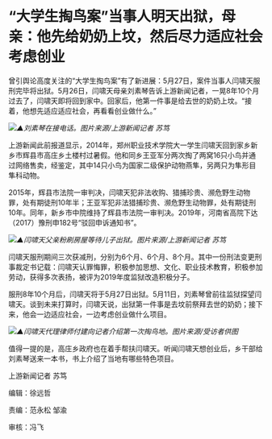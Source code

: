 # “大学生掏鸟案”当事人明天出狱，母亲：他先给奶奶上坟，然后尽力适应社会考虑创业

曾引舆论高度关注的“大学生掏鸟案”有了新进展：5月27日，案件当事人闫啸天服刑完毕将出狱。5月26日，闫啸天母亲刘素琴告诉上游新闻记者，一晃8年10个月过去了，闫啸天即将回到家中。回家后，他第一件事是给去世的奶奶上坟。“接着，他想先适应适应社会，再看看创业做什么。”

![](https://inews.gtimg.com/om_bt/OWUTp3SDGEEyVIUhXRGylr1CBIsaG1R2BR09dEJTOdxhYAA/1000)_▲刘素琴在接电话。图片来源/上游新闻记者
苏笃_

上游新闻此前报道显示，2014年，郑州职业技术学院大一学生闫啸天回到家乡新乡市辉县市高庄乡土楼村过暑假。他和同乡王亚军分两次掏了两窝16只小鸟并通过网络售卖，经鉴定，其中14只小鸟为国家二级保护动物燕隼，另两只为隼形目隼科动物。

2015年，辉县市法院一审判决，闫啸天犯非法收购、猎捕珍贵、濒危野生动物罪，处有期徒刑10年半；王亚军犯非法猎捕珍贵、濒危野生动物罪，处有期徒刑10年。同年，新乡市中院维持了辉县市法院一审判决。2019年，河南省高院下达（2017）豫刑申182号“驳回申诉通知书”。

![](https://inews.gtimg.com/om_bt/O6IE8fedThoN8aLI832tLwSvKcfzu-NsyGuQ0Cqy_J4gIAA/1000)_▲闫啸天父亲粉刷房屋等待儿子出狱。图片来源/上游新闻记者 苏笃_

闫啸天服刑期间三次获减刑，分别为6个月、6个月、8个月。其中一份刑法变更刑事裁定书记载：闫啸天认罪悔罪，积极参加思想、文化、职业技术教育，积极参加劳动，获得多次表扬，被评为2019年度监狱改造积极分子。

服刑8年10个月后，闫啸天将于5月27日出狱。5月11日，刘素琴曾前往监狱探望闫啸天。谈到未来打算时，闫啸天说，出狱第一件事是去坟前祭拜去世的奶奶；接下来，他会一边适应社会，一边考虑创业做什么项目。

![](https://inews.gtimg.com/om_bt/OsOyFd-ENz1zkfBmm-K7fLdI8D-flgZLB1VzuFYiFn-_YAA/1000)_▲闫啸天代理律师付建向记者介绍第一次掏鸟地。图片来源/受访者供图_

值得一提的是，高庄乡政府也在着手帮扶闫啸天。听闻闫啸天想创业后，乡干部给刘素琴送来一本书，书上介绍了当地有哪些特色项目。

上游新闻记者 苏笃

编辑：徐远哲

责编：范永松 邹渝

审核：冯飞


